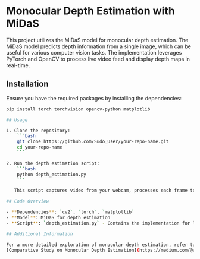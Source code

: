 # Monocular Depth Estimation with MiDaS

This project utilizes the MiDaS model for monocular depth estimation. The MiDaS model predicts depth information from a single image, which can be useful for various computer vision tasks. The implementation leverages PyTorch and OpenCV to process live video feed and display depth maps in real-time.

## Installation

Ensure you have the required packages by installing the dependencies:

```bash
pip install torch torchvision opencv-python matplotlib

## Usage

1. Clone the repository:
    ```bash
    git clone https://github.com/Sudo_User/your-repo-name.git
    cd your-repo-name
    ```

2. Run the depth estimation script:
    ```bash
    python depth_estimation.py
    ```

   This script captures video from your webcam, processes each frame to estimate depth, and displays both the original video and the depth map.

## Code Overview

- **Dependencies**: `cv2`, `torch`, `matplotlib`
- **Model**: MiDaS for depth estimation
- **Script**: `depth_estimation.py` - Contains the implementation for loading the MiDaS model, capturing video frames, applying transformations, and predicting depth.

## Additional Information

For a more detailed exploration of monocular depth estimation, refer to my article:
[Comparative Study on Monocular Depth Estimation](https://medium.com/@atharvmalusare/a-comparative-study-on-monocular-depth-estimation-a12f6b847087)
